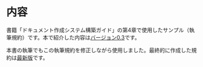内容
====

書籍「ドキュメント作成システム構築ガイド」の第4章で使用したサンプル（執筆規約）です。本で紹介した内容は[バージョン0.3](https://github.com/continuous-manual-writing/writing-guideline/releases/tag/v0.3)です。

本書の執筆でもこの執筆規約を修正しながら使用しました。最終的に作成した規約は[最新版]( https://github.com/continuous-manual-writing/writing-guideline/blob/master/writing-standard.md)です。

